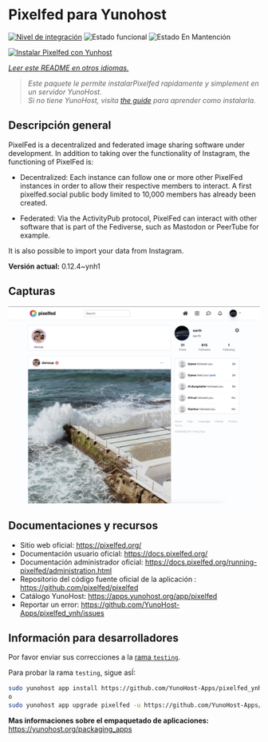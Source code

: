 <!--
Este archivo README esta generado automaticamente<https://github.com/YunoHost/apps/tree/master/tools/readme_generator>
No se debe editar a mano.
-->

# Pixelfed para Yunohost

[![Nivel de integración](https://apps.yunohost.org/badge/integration/pixelfed)](https://ci-apps.yunohost.org/ci/apps/pixelfed/)
![Estado funcional](https://apps.yunohost.org/badge/state/pixelfed)
![Estado En Mantención](https://apps.yunohost.org/badge/maintained/pixelfed)

[![Instalar Pixelfed con Yunhost](https://install-app.yunohost.org/install-with-yunohost.svg)](https://install-app.yunohost.org/?app=pixelfed)

*[Leer este README en otros idiomas.](./ALL_README.md)*

> *Este paquete le permite instalarPixelfed rapidamente y simplement en un servidor YunoHost.*  
> *Si no tiene YunoHost, visita [the guide](https://yunohost.org/install) para aprender como instalarla.*

## Descripción general

PixelFed is a decentralized and federated image sharing software under development.
In addition to taking over the functionality of Instagram, the functioning of PixelFed is:

* Decentralized: Each instance can follow one or more other PixelFed instances in order to allow their respective members to interact. A first pixelfed.social public body limited to 10,000 members has already been created.

* Federated: Via the ActivityPub protocol, PixelFed can interact with other software that is part of the Fediverse, such as Mastodon or PeerTube for example.

It is also possible to import your data from Instagram.


**Versión actual:** 0.12.4~ynh1

## Capturas

![Captura de Pixelfed](./doc/screenshots/screenshots.jpg)

## Documentaciones y recursos

- Sitio web oficial: <https://pixelfed.org/>
- Documentación usuario oficial: <https://docs.pixelfed.org/>
- Documentación administrador oficial: <https://docs.pixelfed.org/running-pixelfed/administration.html>
- Repositorio del código fuente oficial de la aplicación : <https://github.com/pixelfed/pixelfed>
- Catálogo YunoHost: <https://apps.yunohost.org/app/pixelfed>
- Reportar un error: <https://github.com/YunoHost-Apps/pixelfed_ynh/issues>

## Información para desarrolladores

Por favor enviar sus correcciones a la [rama `testing`](https://github.com/YunoHost-Apps/pixelfed_ynh/tree/testing).

Para probar la rama `testing`, sigue asÍ:

```bash
sudo yunohost app install https://github.com/YunoHost-Apps/pixelfed_ynh/tree/testing --debug
o
sudo yunohost app upgrade pixelfed -u https://github.com/YunoHost-Apps/pixelfed_ynh/tree/testing --debug
```

**Mas informaciones sobre el empaquetado de aplicaciones:** <https://yunohost.org/packaging_apps>
